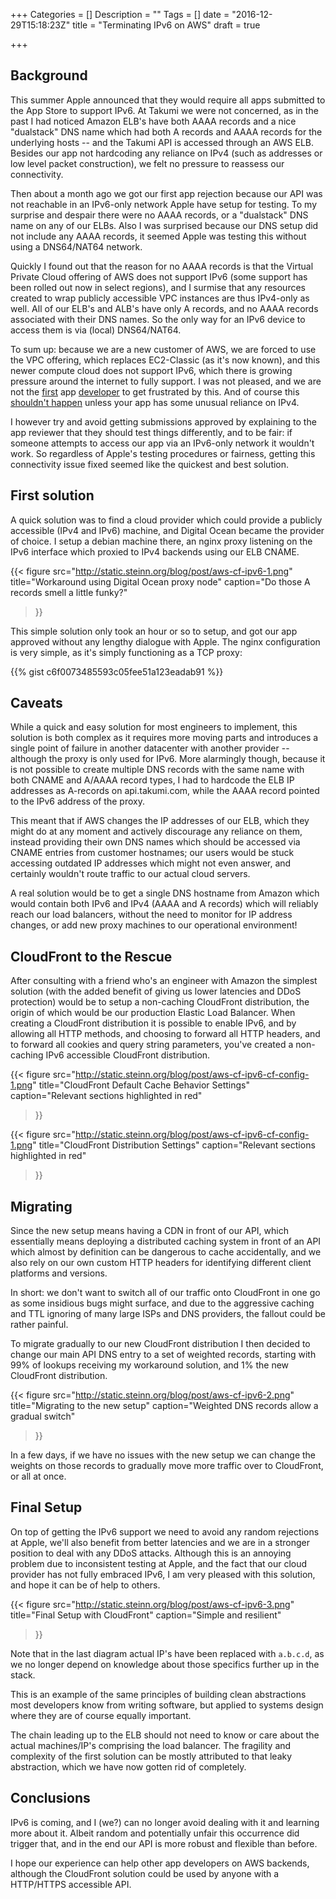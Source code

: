 +++
Categories = []
Description = ""
Tags = []
date = "2016-12-29T15:18:23Z"
title = "Terminating IPv6 on AWS"
draft = true

+++

## Background

This summer Apple announced that they would require all apps submitted to the
App Store to support IPv6.  At Takumi we were not concerned, as in the
past I had noticed Amazon ELB's have both AAAA records and a nice
"dualstack" DNS name which had both A records and AAAA records for the
underlying hosts -- and the Takumi API is accessed through an AWS ELB.
Besides our app not hardcoding any reliance on IPv4 (such as addresses or low
level packet construction), we felt no pressure to reassess our connectivity.

Then about a month ago we got our first app rejection because our API was not
reachable in an IPv6-only network Apple have setup for testing.  To my surprise
and despair there were no AAAA records, or a "dualstack" DNS name on any
of our ELBs.  Also I was surprised because our DNS setup did not include any
AAAA records, it seemed Apple was testing this without using a DNS64/NAT64
network.

Quickly I found out that the reason for no AAAA records is that the Virtual
Private Cloud offering of AWS does not support IPv6 (some support has been
rolled out now in select regions), and I surmise that any resources created
to wrap publicly accessible VPC instances are thus IPv4-only as well.  All
of our ELB's and ALB's have only A records, and no AAAA records associated
with their DNS names.  So the only way for an IPv6 device to access them
is via (local) DNS64/NAT64.

To sum up: because we are a new customer of AWS, we are forced to use the VPC
offering, which replaces EC2-Classic (as it's now known), and this newer
compute cloud does not support IPv6, which there is growing pressure around
the internet to fully support.  I was not pleased, and we are not the <a
href="https://forums.aws.amazon.com/message.jspa?messageID=709638#718517">first</a>
app <a href="https://forums.developer.apple.com/thread/48314">developer</a> to get
frustrated by this.  And of course this <a
href="http://timv.me/hacking/apple-aws-and-ipv6-testing/">shouldn't happen</a>
unless your app has some unusual reliance on IPv4.

I however try and avoid getting submissions approved by explaining to the app
reviewer that they should test things differently, and to be fair: if someone
attempts to access our app via an IPv6-only network it wouldn't work. So
regardless of Apple's testing procedures or fairness, getting this connectivity
issue fixed seemed like the quickest and best solution.

## First solution

A quick solution was to find a cloud provider which could provide a publicly
accessible (IPv4 and IPv6) machine, and Digital Ocean became the provider of
choice.  I setup a debian machine there, an nginx proxy listening on the IPv6
interface  which proxied to IPv4 backends using our ELB CNAME.

{{< figure
	src="http://static.steinn.org/blog/post/aws-cf-ipv6-1.png"
	title="Workaround using Digital Ocean proxy node"
	caption="Do those A records smell a little funky?"
>}}

This simple solution only took an hour or so to setup, and got our app approved
without any lengthy dialogue with Apple.  The nginx configuration is very simple,
as it's simply functioning as a TCP proxy:

{{% gist c6f0073485593c05fee51a123eadab91 %}}

## Caveats

While a quick and easy solution for most engineers to implement, this solution
is both complex as it requires more moving parts and introduces a single point
of failure in another datacenter with another provider -- although the proxy is
only used for IPv6.  More alarmingly though, because it is not possible to create
multiple DNS records with the same name with both CNAME and A/AAAA record types,
I had to hardcode the ELB IP addresses as A-records on api.takumi.com, while the
AAAA record pointed to the IPv6 address of the proxy.

This meant that if AWS changes the IP addresses of our ELB, which they might do
at any moment and actively discourage any reliance on them, instead providing their
own DNS names which should be accessed via CNAME entries from customer hostnames;
our users would be stuck accessing outdated IP addresses which might not even
answer, and certainly wouldn't route traffic to our actual cloud servers.

A real solution would be to get a single DNS hostname from Amazon which would
contain both IPv6 and IPv4 (AAAA and A records) which will reliably reach our
load balancers, without the need to monitor for IP address changes, or add new
proxy machines to our operational environment!

## CloudFront to the Rescue

After consulting with a friend who's an engineer with Amazon the simplest
solution (with the added benefit of giving us lower latencies and DDoS
protection) would be to setup a non-caching CloudFront distribution, the origin
of which would be our production Elastic Load Balancer.  When creating a
CloudFront distribution it is possible to enable IPv6, and by allowing all HTTP
methods, and choosing to forward all HTTP headers, and to forward all cookies
and query string parameters, you've created a non-caching IPv6 accessible
CloudFront distribution.

{{< figure
	src="http://static.steinn.org/blog/post/aws-cf-ipv6-cf-config-1.png"
	title="CloudFront Default Cache Behavior Settings"
	caption="Relevant sections highlighted in red"
>}}

{{< figure
	src="http://static.steinn.org/blog/post/aws-cf-ipv6-cf-config-1.png"
	title="CloudFront Distribution Settings"
	caption="Relevant sections highlighted in red"
>}}


## Migrating

Since the new setup means having a CDN in front of our API, which essentially
means deploying a distributed caching system in front of an API which almost
by definition can be dangerous to cache accidentally, and we also rely on our
own custom HTTP headers for identifying different client platforms and versions.

In short: we don't want to switch all of our traffic onto CloudFront in one go
as some insidious bugs might surface, and due to the aggressive caching and
TTL ignoring of many large ISPs and DNS providers, the fallout could be rather
painful.

To migrate gradually to our new CloudFront distribution I then decided to change
our main API DNS entry to a set of weighted records, starting with 99% of lookups
receiving my workaround solution, and 1% the new CloudFront distribution.

{{< figure
	src="http://static.steinn.org/blog/post/aws-cf-ipv6-2.png"
	title="Migrating to the new setup"
	caption="Weighted DNS records allow a gradual switch"
>}}

In a few days, if we have no issues with the new setup we can change the weights
on those records to gradually move more traffic over to CloudFront, or all at once.

## Final Setup

On top of getting the IPv6 support we need to avoid any random rejections at Apple,
we'll also benefit from better latencies and we are in a stronger position to deal
with any DDoS attacks.  Although this is an annoying problem due to inconsistent
testing at Apple, and the fact that our cloud provider has not fully embraced IPv6,
I am very pleased with this solution, and hope it can be of help to others.

{{< figure
	src="http://static.steinn.org/blog/post/aws-cf-ipv6-3.png"
	title="Final Setup with CloudFront"
	caption="Simple and resilient"
>}}

Note that in the last diagram actual IP's have been replaced with `a.b.c.d`, as we
no longer depend on knowledge about those specifics further up in the stack.

This is an example of the same principles of building clean abstractions most
developers know from writing software, but applied to systems design where they are
of course equally important.

The chain leading up to the ELB should not need to know or care about the actual
machines/IP's comprising the load balancer.  The fragility and complexity of the
first solution can be mostly attributed to that leaky abstraction, which we have
now gotten rid of completely.


## Conclusions

IPv6 is coming, and I (we?) can no longer avoid dealing with it and learning more about
it.  Albeit random and potentially unfair this occurrence did trigger that, and in
the end our API is more robust and flexible than before.

I hope our experience can help other app developers on AWS backends, although the
CloudFront solution could be used by anyone with a HTTP/HTTPS accessible API.
